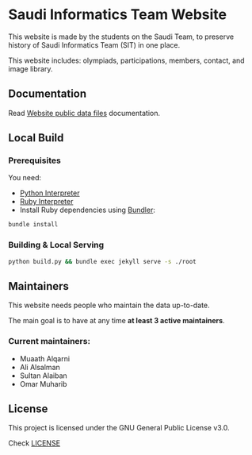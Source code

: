# Saudi Informatics Team Website
This website is made by the students on the Saudi Team, to preserve history of Saudi Informatics Team (SIT) in one place.

This website includes: olympiads, participations, members, contact, and image library.

## Documentation
Read [Website public data files](https://sainformatics.org/data/) documentation.

## Local Build
### Prerequisites
You need:
- [Python Interpreter](https://python.org)
- [Ruby Interpreter](https://www.ruby-lang.org)
- Install Ruby dependencies using [Bundler](https://bundler.io):
```sh
bundle install
```

### Building & Local Serving
```sh
python build.py && bundle exec jekyll serve -s ./root
```

## Maintainers
This website needs people who maintain the data up-to-date.

The main goal is to have at any time **at least 3 active maintainers**.

### Current maintainers:

- Muaath Alqarni
- Ali Alsalman
- Sultan Alaiban
- Omar Muharib

## License
This project is licensed under the GNU General Public License v3.0.

Check [LICENSE](https://github.com/informatics-sa/informatics-sa.github.io/blob/main/LICENSE)
